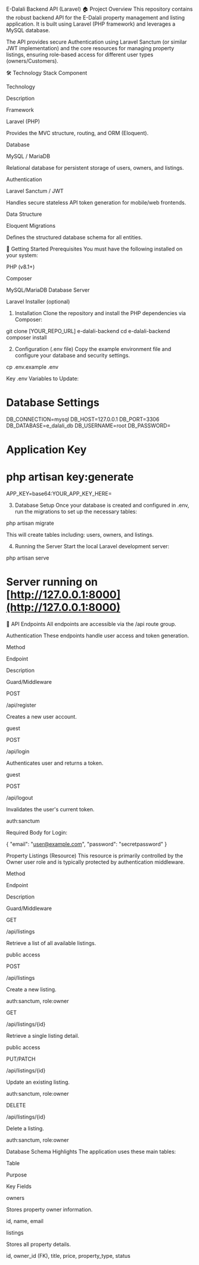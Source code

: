 E-Dalali Backend API (Laravel)
🏠 Project Overview
This repository contains the robust backend API for the E-Dalali property management and listing application. It is built using Laravel (PHP framework) and leverages a MySQL database.

The API provides secure Authentication using Laravel Sanctum (or similar JWT implementation) and the core resources for managing property listings, ensuring role-based access for different user types (owners/Customers).

🛠️ Technology Stack
Component

Technology

Description

Framework

Laravel (PHP)

Provides the MVC structure, routing, and ORM (Eloquent).

Database

MySQL / MariaDB

Relational database for persistent storage of users, owners, and listings.

Authentication

Laravel Sanctum / JWT

Handles secure stateless API token generation for mobile/web frontends.

Data Structure

Eloquent Migrations

Defines the structured database schema for all entities.

🚀 Getting Started
Prerequisites
You must have the following installed on your system:

PHP (v8.1+)

Composer

MySQL/MariaDB Database Server

Laravel Installer (optional)

1. Installation
Clone the repository and install the PHP dependencies via Composer:

git clone [YOUR_REPO_URL] e-dalali-backend
cd e-dalali-backend
composer install

2. Configuration (.env file)
Copy the example environment file and configure your database and security settings.

cp .env.example .env

Key .env Variables to Update:

# Database Settings
DB_CONNECTION=mysql
DB_HOST=127.0.0.1
DB_PORT=3306
DB_DATABASE=e_dalali_db
DB_USERNAME=root
DB_PASSWORD=

# Application Key
# php artisan key:generate
APP_KEY=base64:YOUR_APP_KEY_HERE=

3. Database Setup
Once your database is created and configured in .env, run the migrations to set up the necessary tables:

php artisan migrate

This will create tables including: users, owners, and listings.

4. Running the Server
Start the local Laravel development server:

php artisan serve
# Server running on [http://127.0.0.1:8000](http://127.0.0.1:8000)

🔑 API Endpoints
All endpoints are accessible via the /api route group.

Authentication
These endpoints handle user access and token generation.

Method

Endpoint

Description

Guard/Middleware

POST

/api/register

Creates a new user account.

guest

POST

/api/login

Authenticates user and returns a token.

guest

POST

/api/logout

Invalidates the user's current token.

auth:sanctum

Required Body for Login:

{
    "email": "user@example.com",
    "password": "secretpassword"
}

Property Listings (Resource)
This resource is primarily controlled by the Owner user role and is typically protected by authentication middleware.

Method

Endpoint

Description

Guard/Middleware

GET

/api/listings

Retrieve a list of all available listings.

public access

POST

/api/listings

Create a new listing.

auth:sanctum, role:owner

GET

/api/listings/{id}

Retrieve a single listing detail.

public access

PUT/PATCH

/api/listings/{id}

Update an existing listing.

auth:sanctum, role:owner

DELETE

/api/listings/{id}

Delete a listing.

auth:sanctum, role:owner

Database Schema Highlights
The application uses these main tables:

Table

Purpose

Key Fields

owners

Stores property owner information.

id, name, email

listings

Stores all property details.

id, owner_id (FK), title, price, property_type, status

